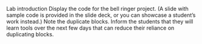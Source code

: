 Lab introduction
Display the code for the bell ringer project. (A slide with sample code is provided in the slide deck, or you can showcase a student’s work instead.) Note the duplicate blocks.
Inform the students that they will learn tools over the next few days that can reduce their reliance on duplicating blocks.
